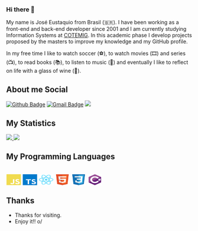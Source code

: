 ### Hi there 👋

<!-- 
[![Twitter Badge](https://img.shields.io/badge/-@jemsantos-6633cc?style=flat-square&labelColor=6633cc&logo=twitter&logoColor=white&link=https://twitter.com/jemsantos)](https://twitter.com/jemsantos)
[![Linkedin Badge](https://img.shields.io/badge/-José%20Eustaquio-6633cc?style=flat-square&logo=Linkedin&logoColor=white&link=https://www.linkedin.com/in/jose-eustaquio-santos/)](https://www.linkedin.com/in/jose-eustaquio-santos/) 
[![Gmail Badge](https://img.shields.io/badge/-eustaquio.cadastros@gmail.com-6633cc?style=flat-square&logo=Gmail&logoColor=white&link=mailto:eustaquio.cadastros@gmail.com)](mailto:eustaquio.cadastros@gmail.com) -->

<!--
**jemsantos/jemsantos** is a ✨ _special_ ✨ repository because its `README.md` (this file) appears on your GitHub profile.

Here are some ideas to get you started:

- 🔭 I’m currently working on ...
- 🌱 I’m currently learning ...
- 👯 I’m looking to collaborate on ...
- 🤔 I’m looking for help with ...
- 💬 Ask me about ...
- 📫 How to reach me: ...
- 😄 Pronouns: ...
- ⚡ Fun fact: ...
-->

My name is José Eustaquio from Brasil (🇧🇷). I have been working as a front-end and back-end developer since 2001 and I am currently studying Information Systems at [COTEMIG](htps://www.cotemig.com.br). In this academic phase I develop projects proposed by the masters to improve my knowledge and my GitHub profile.

In my free time I like to watch soccer (⚽️), to watch movies (🎞️) and series (📺), to read books (📚), to listen to music (🎵) and eventually I like to reflect on life with a glass of wine (🍺).

<!--
Would you like to find me?

[![Blog Badge](https://img.shields.io/badge/Blog-felipefialho.com-black)](https://felipefialho.com/blog)
[![Youtube Badge](https://img.shields.io/badge/-Youtube-FF0000?style=flat-square&labelColor=FF0000&logo=youtube&logoColor=white&link=https://youtube.com/c/FelipeFialhoDev)](https://youtube.com/c/FelipeFialhoDev)
[![Twitter Badge](https://img.shields.io/badge/-Twitter-1ca0f1?style=flat-square&labelColor=1ca0f1&logo=twitter&logoColor=white&link=https://twitter.com/felipefialho_)](https://twitter.com/felipefialho_)
[![Linkedin Badge](https://img.shields.io/badge/-LinkedIn-blue?style=flat-square&logo=Linkedin&logoColor=white&link=https://www.linkedin.com/in/felipefialho)](https://www.linkedin.com/in/felipefialho)
-->

## About me Social
[![Github Badge](https://img.shields.io/badge/-Github-000?style=flat-square&logo=Github&logoColor=white&link=https://github.com/jemsantos)](https://github.com/jemsantos)
[![Gmail Badge](https://img.shields.io/badge/-Gmail-c14438?style=flat-square&logo=Gmail&logoColor=white&link=mailto:eustaquio.cadastros@gmail.com)](mailto:eustaquio.cadastros@gmail.com)
<a href="https://instagram.com/jemsantos" target="_blank"><img src="https://img.shields.io/badge/-Instagram-%23E4405F?style=for-the-badge&logo=instagram&logoColor=white" target="_blank"></a>

 <!--
[![Linkedin Badge](https://img.shields.io/badge/-LinkedIn-blue?style=flat-square&logo=Linkedin&logoColor=white&link=link_do_seu_perfil_no_linkedin)](link_do_seu_perfil_no_linkedin)
[![Whatsapp Badge](https://img.shields.io/badge/-Whatsapp-4CA143?style=flat-square&labelColor=4CA143&logo=whatsapp&logoColor=white&link=https://api.whatsapp.com/send?phone=seu_telefone_55+DDD+número_de_telefone&text=Hello!)](https://api.whatsapp.com/send?phone=seu_telefone_55+DDD+número_de_telefone&text=Hello!) -->


###

## My Statistics 
<a href="https://github.com/jemsantos">
  <img height="180em" src="https://github-readme-stats-eight-theta.vercel.app/api?username=jemsantos&show_icons=true&theme=dracula&include_all_commits=true&count_private=true"/>
  <img height="180em" src="https://github-readme-stats-eight-theta.vercel.app/api/top-langs/?username=jemsantos&layout=compact&langs_count=8&theme=dracula"/>
</a>
<div style="display: inline_block">
 
 ###
 
## My Programming Languages
<br>
  <img align="center" alt="Jemsantos-JS" height="30" width="40" src="https://raw.githubusercontent.com/devicons/devicon/master/icons/javascript/javascript-plain.svg">
  <img align="center" alt="Jemsantos-TS" height="30" width="40" src="https://raw.githubusercontent.com/devicons/devicon/master/icons/typescript/typescript-plain.svg">
  <img align="center" alt="Jemsantos-React" height="30" width="40" src="https://raw.githubusercontent.com/devicons/devicon/master/icons/react/react-original.svg">
  <img align="center" alt="Jemsantos-HTML" height="30" width="40" src="https://raw.githubusercontent.com/devicons/devicon/master/icons/html5/html5-original.svg">
  <img align="center" alt="Jemsantos-CSS" height="30" width="40" src="https://raw.githubusercontent.com/devicons/devicon/master/icons/css3/css3-original.svg">
  <img align="center" alt="Jemsantos-CSharp" height="30" width="40" src="https://raw.githubusercontent.com/devicons/devicon/master/icons/csharp/csharp-original.svg">
</div>

###
  
  <!-- div>
  <a href = "mailto: eustaquio.cadastros@gmail.com"><img src="https://img.shields.io/badge/-Gmail-%23EA4335?style=for-the-badge&logo=gmail&logoColor=white" target="_blank"></a>
  <a href="https://instagram.com/jemsantos" target="_blank"><img src="https://img.shields.io/badge/-Instagram-%23E4405F?style=for-the-badge&logo=instagram&logoColor=white" target="_blank"></a>
</div -->

## Thanks
- Thanks for visiting. 
- Enjoy it!! o/

###
